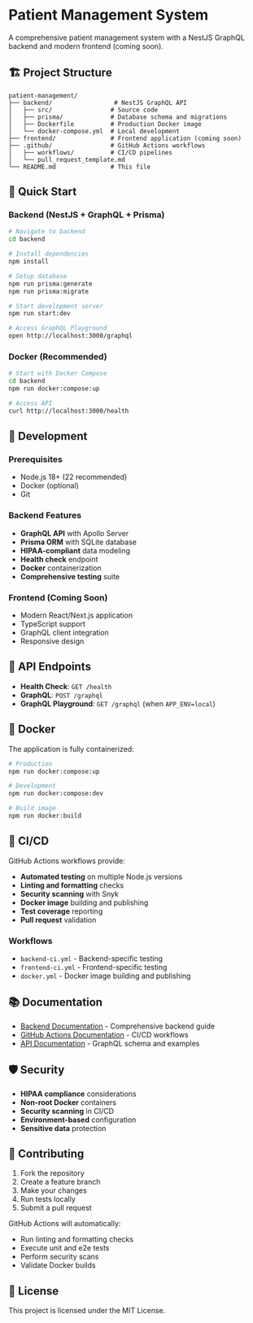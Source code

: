 # Patient Management System

A comprehensive patient management system with a NestJS GraphQL backend and modern frontend (coming soon).

## 🏗️ **Project Structure**

```
patient-management/
├── backend/                 # NestJS GraphQL API
│   ├── src/                # Source code
│   ├── prisma/             # Database schema and migrations
│   ├── Dockerfile          # Production Docker image
│   └── docker-compose.yml  # Local development
├── frontend/               # Frontend application (coming soon)
├── .github/                # GitHub Actions workflows
│   ├── workflows/          # CI/CD pipelines
│   └── pull_request_template.md
└── README.md               # This file
```

## 🚀 **Quick Start**

### Backend (NestJS + GraphQL + Prisma)

```bash
# Navigate to backend
cd backend

# Install dependencies
npm install

# Setup database
npm run prisma:generate
npm run prisma:migrate

# Start development server
npm run start:dev

# Access GraphQL Playground
open http://localhost:3000/graphql
```

### Docker (Recommended)

```bash
# Start with Docker Compose
cd backend
npm run docker:compose:up

# Access API
curl http://localhost:3000/health
```

## 🔧 **Development**

### Prerequisites
- Node.js 18+ (22 recommended)
- Docker (optional)
- Git

### Backend Features
- **GraphQL API** with Apollo Server
- **Prisma ORM** with SQLite database
- **HIPAA-compliant** data modeling
- **Health check** endpoint
- **Docker** containerization
- **Comprehensive testing** suite

### Frontend (Coming Soon)
- Modern React/Next.js application
- TypeScript support
- GraphQL client integration
- Responsive design

## 🏥 **API Endpoints**

- **Health Check**: `GET /health`
- **GraphQL**: `POST /graphql`
- **GraphQL Playground**: `GET /graphql` (when `APP_ENV=local`)

## 🐳 **Docker**

The application is fully containerized:

```bash
# Production
npm run docker:compose:up

# Development
npm run docker:compose:dev

# Build image
npm run docker:build
```

## 🔄 **CI/CD**

GitHub Actions workflows provide:

- **Automated testing** on multiple Node.js versions
- **Linting and formatting** checks
- **Security scanning** with Snyk
- **Docker image** building and publishing
- **Test coverage** reporting
- **Pull request** validation

### Workflows
- `backend-ci.yml` - Backend-specific testing
- `frontend-ci.yml` - Frontend-specific testing
- `docker.yml` - Docker image building and publishing

## 📚 **Documentation**

- [Backend Documentation](./backend/README.md) - Comprehensive backend guide
- [GitHub Actions Documentation](./.github/README.md) - CI/CD workflows
- [API Documentation](./backend/README.md#graphql-api) - GraphQL schema and examples

## 🛡️ **Security**

- **HIPAA compliance** considerations
- **Non-root Docker** containers
- **Security scanning** in CI/CD
- **Environment-based** configuration
- **Sensitive data** protection

## 🤝 **Contributing**

1. Fork the repository
2. Create a feature branch
3. Make your changes
4. Run tests locally
5. Submit a pull request

GitHub Actions will automatically:
- Run linting and formatting checks
- Execute unit and e2e tests
- Perform security scans
- Validate Docker builds

## 📄 **License**

This project is licensed under the MIT License.
